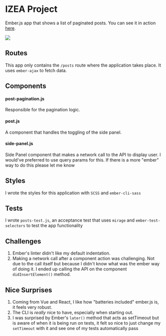 # IZEA Project

Ember.js app that shows a list of paginated posts. You can see it in action [here](http://jean-izea.surge.sh/posts).

![](https://res.cloudinary.com/dub9ykyuq/image/upload/v1562073646/2019-07-02_09.19.45_j4np4k.gif)

## Routes

This app only contains the `/posts` route where the application takes place. It uses `ember-ajax` to fetch data.

## Components

#### post-pagination.js
Responsible for the pagination logic.

#### post.js
A component that handles the toggling of the side panel.

#### side-panel.js
Side Panel component that makes a network call to the API to display user. I would've preferred to use query params for this. If there is a more "ember" way to do this please let me know

## Styles
I wrote the styles for this application with `SCSS` and `ember-cli-sass`

## Tests
I wrote `posts-test.js`, an acceptance test that uses `mirage` and `ember-test-selectors` to test the app functionality

## Challenges

1. Ember's linter didn't like my default indentation.
2. Making a network call after a component action was challenging. Not due to the call itself but because I didn't know what was the ember way of doing it. I ended up calling the API on the component `didInsertElement()` method.

## Nice Surprises

1. Coming from Vue and React, I like how "batteries included" ember.js is, it feels very robust.
2. The CLI is _really_ nice to have, especially when starting out.
3. I was surprised by Ember's `later()` method that acts as setTimeout but is aware of when it is being run on tests, it felt so nice to just change my `setTimeout` with it and see one of my tests automatically pass
